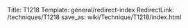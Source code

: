 Title: T1218
Template: general/redirect-index
RedirectLink: /techniques/T1218
save_as: wiki/Technique/T1218/index.html